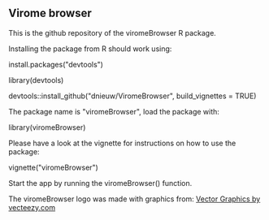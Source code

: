 ## Virome browser

This is the github repository of the viromeBrowser R package.

Installing the package from R should work using:

install.packages("devtools")

library(devtools)

devtools::install_github("dnieuw/ViromeBrowser", build_vignettes = TRUE)

The package name is "viromeBrowser", load the package with:

library(viromeBrowser)

Please have a look at the vignette for instructions on how to use the package:

vignette("viromeBrowser")

Start the app by running the viromeBrowser() function.

The viromeBrowser logo was made with graphics from:
<a href="https://www.vecteezy.com">Vector Graphics by vecteezy.com</a>